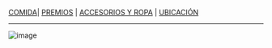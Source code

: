 [COMIDA](./COMIDA.md)| [PREMIOS](./PREMIOS.md) | [ACCESORIOS Y ROPA](./ACCESORIOS-Y-ROPA.md) | [UBICACIÓN](./UBICACIÓN.md) 
- - -
![image](https://user-images.githubusercontent.com/99773679/158043347-e96ec1d4-5ffb-4731-a4c9-d90408c59ee6.png)
